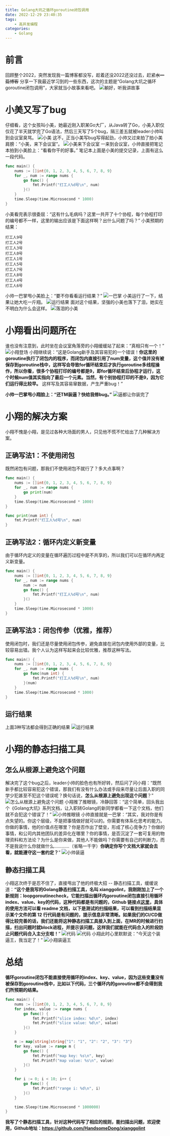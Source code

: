 ```yaml
---
title: Golang大坑之循环goroutine闭包调用
date: 2022-12-29 23:40:35
tags:
    - 高并发编程
categories: 
    - Golang
---
```


# 前言
回顾整个2022，突然发现我一篇博客都没写，趁着还没2022还没过去，赶紧~~水一篇博客~~ 分享一下我最近学习到的一些东西，这次的主题是“Golang大坑之循环goroutine闭包调用”，大家就当小故事来看吧。
![躺好，听我讲故事](https://img-blog.csdnimg.cn/7de6784a7c274a23bc4d2af416690dcd.jpeg)
# 小美又写了bug
仔细看，这个女孩叫小美，她最近刚入职某Go大厂，从Java转了Go，小美入职仅仅花了半天就学完了Go语法，然后三天写了5个bug，隔三差五就被leader小帅叫到会议室臭骂。
![小美](https://img-blog.csdnimg.cn/03a694e0a4a34b67a48d4167e2d367d7.gif)
这不，正当小美写bug写得起劲，小帅又过来拍了拍小美肩膀：“小美，来下会议室”。
![小美来下会议室](https://img-blog.csdnimg.cn/5bfb8c0e0be2435db8e944ef20b08c76.png)
一来到会议室，小帅直接把笔记本拍到小美脸上：“看看你干的好事。”
笔记本上面是小美的提交记录，上面有这么一段代码。

```go
func main() {
	nums := []int{0, 1, 2, 3, 4, 5, 6, 7, 8, 9}
	for _, num := range nums {
		go func() {
			fmt.Printf("打工人%d号\n", num)
		}()
	}
	time.Sleep(time.Microsecond * 1000)
}

```

小美看完表示很委屈：“这有什么毛病吗？这里一共开了十个协程，每个协程打印的编号都不一样，这里的输出应该是下面这样啊？出什么问题了吗？”
小美预期的结果：
```
打工人9号
打工人2号
打工人3号
打工人0号
打工人1号
打工人5号
打工人7号
打工人8号
打工人4号
打工人6号
```

小帅一巴掌甩小美脸上：“要不你看看运行结果？”
![一巴掌](https://img-blog.csdnimg.cn/4a23293bb3e64f0d97667839e97111a2.png)
小美运行了一下，结果让她大吃一斤翔。
![运行结果](https://img-blog.csdnimg.cn/2702364608904d238939e55e2abdca3b.png)
面对这个结果，坚强的小美也落下了泪，她实在不明白为什么会这样。
![落泪的小美](https://img-blog.csdnimg.cn/50fbd139792744d39465d5cf14d6f79d.jpeg)
# 小翔看出问题所在
谁也没有注意到，此时坐在会议室角落旁的小翔缓缓站了起来：“真相只有一个！”
![小翔登场](https://img-blog.csdnimg.cn/7b5b28e1cf4442949cdeb5571a466b15.png)
小翔继续说：“这是Golang新手及其容易犯的一个错误！**你这里的goroutine执行了闭包内的程序，而闭包内直接引用了num变量，这个值并没有被保存到goroutine栈中，这样写会导致for循环结束后才执行goroutine多线程操作，所以你看，很多个协程打印的编号都是9，即for循环结束后协程才运行，这个时候num值其实指向了最后一个元素。当然，有个别协程打印的不是9，因为它们运行得比较早。** 这样写及其容易窜数据，产生严重bug！”

**小帅一巴掌甩小翔脸上：“还TM装逼？快给我修bug。”**
![逼都让你装完了](https://img-blog.csdnimg.cn/45f5b499c86548cda3bd5de6f0948e22.jpeg)
# 小翔的解决方案
小翔不愧是小翔，是见过各种大场面的男人，只见他不慌不忙给出了几种解决方案。

## 正确写法1：不使用闭包
既然闭包有问题，那我们不使用闭包不就行了？多大点事啊？
```go
func main() {
	nums := []int{0, 1, 2, 3, 4, 5, 6, 7, 8, 9}
	for _, num := range nums {
		go print(num)
	}
	time.Sleep(time.Microsecond * 1000)
}

func print(num int) {
	fmt.Printf("打工人%d号\n", num)
}
```

## 正确写法2：循环内定义新变量
由于循环内定义的变量在循环遍历过程中是不共享的，所以我们可以在循环内再定义新变量。
```go
func main() {
	nums := []int{0, 1, 2, 3, 4, 5, 6, 7, 8, 9}
	for _, num := range nums {
		num := num
		go func() {
			fmt.Printf("打工人%d号\n", num)
		}()
	}
	time.Sleep(time.Microsecond * 1000)
}
```

## 正确写法3：闭包传参（优雅，推荐）
使用闭包时，我们还是尽量使用闭包传参，避免直接在闭包内使用外部的变量，比较容易出错。我个人认为这样写起来会比较优雅，推荐这种写法。
```go
func main() {
	nums := []int{0, 1, 2, 3, 4, 5, 6, 7, 8, 9}
	for _, num := range nums {
		go func(num int) {
			fmt.Printf("打工人%d号\n", num)
		}(num)
	}
	time.Sleep(time.Microsecond * 1000)
}
```

## 运行结果
上面3种写法都会得到正确的结果
![运行结果](https://img-blog.csdnimg.cn/a3894ce33b9b44229ae933e0334eea86.png)
# 小翔的静态扫描工具
## 怎么从根源上避免这个问题
解决完了这个bug之后，leader小帅的脸色也有所好转，然后问了问小翔：“既然新手都比较容易犯这个错误，那我们有没有什么办法或手段来尽量让后面入职的同学少犯甚至不犯这个错误呢？换句话说，**怎么从根源上避免出现这个问题**？”
![怎么从根源上避免这个问题](https://img-blog.csdnimg.cn/eac696749fcb4d2cac1bcd340cfc2d87.png)
小翔推了推眼镜，冷静回答：“这个简单，回头我出个《Golang大坑》系列文档，让入职转Golang的新同学都看一下这个文档，他们就不会犯这个错误了！”
![小帅推眼镜](https://img-blog.csdnimg.cn/419e06197dbe45b9b59a934a49ed72dd.jpeg)
小帅直接就是一巴掌：“其实，我对你是有点失望的。你这个层级，不是把事情做好就可以的。你需要有体系化思考的能力。你做的事情，他的价值点在哪里？你是否作出了壁垒，形成了核心竞争力？你做的事情，和公司内其他团队的差异化在哪里？你的事情，是否沉淀了一套可复用的物理资料和方法论？为什么是你来做，其他人不能做吗？你需要有自己的判断力，而不是我说什么你就做什么…………（省略一千字）**你确定你写个文档大家就会去看，就能遵守这一套约定？**”
![小帅装逼](https://img-blog.csdnimg.cn/4ccfe314ffad49c08228ce52cfb2f52d.jpeg)
## 静态扫描工具
小翔这次终于是忍不住了，直接甩出了他的终极大招 -- 静态扫描工具，缓缓说道：**“这个是我写的Golang静态扫描工具，名叫 **xianggolint**，我刚刚加上了一个新规则：loopgoroutinecheck，它能扫描出循环内goroutine闭包直接引用循环index、value、key的代码，这种代码都是有问题的，Github 链接点[这里](https://github.com/HandsomeDong/xianggolint)，具体的使用方法可以看 readme 文档，以下是测试的扫描结果，可以看到扫描结果显示某个文件的第 12 行代码是有问题的，提示信息非常清晰。如果我们的CI/CD做得比较完善的话，我们还能将这种静态扫描工具接入到上面，在MR的时候进行扫描，扫出问题时就block进程，并提示该问题，这样我们就能在代码合入的阶段防止问题代码合入主分支啦！**”
![代码](https://img-blog.csdnimg.cn/a416464dfb814b1e90cac66e895af79e.png)
![代码](https://img-blog.csdnimg.cn/f00597bc51604d17a2bd1eb0ce7e2770.png)
小翔此时心里默默说：“今天这个装逼王，我当定了！”
![小翔装逼王](https://img-blog.csdnimg.cn/6f8544ef82704d1d86cf5d2511ade7a8.png)
# 总结
**循环goroutine闭包不能直接使用循环的index、key、value，因为这些变量没有被保存到goroutine栈中，比如以下代码，三个循环内的goroutine都不会得到我们所预期的结果。**
```go
func main() {
	nums := []int{0, 1, 2, 3, 4, 5, 6, 7, 8, 9}
	for index, value := range nums {
		go func() {
			fmt.Printf("slice index: %d\n", index)
			fmt.Printf("slice value: %d\n", value)
		}()
	}

	m := map[string]string{"1": "1", "2": "2", "3": "3"}
	for key, value := range m {
		go func() {
			fmt.Printf("map key: %s\n", key)
			fmt.Printf("map value: %s\n", value)
		}()
	}

	for i := 0; i < 10; i++ {
		go func() {
			fmt.Printf("range i: %d\n", i)
		}()
	}

	time.Sleep(time.Microsecond * 1000000)
}
```

**我写了个静态扫描工具，针对这种代码写了相应的规则，能扫描出问题，欢迎使用，Github地址：https://github.com/HandsomeDong/xianggolint**